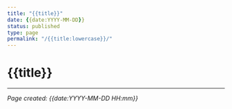 ```yaml
---
title: "{{title}}"
date: {{date:YYYY-MM-DD}}
status: published
type: page
permalink: "/{{title:lowercase}}/"
---
```


# {{title}}

<!-- Static page content goes here -->

---

*Page created: {{date:YYYY-MM-DD HH:mm}}*